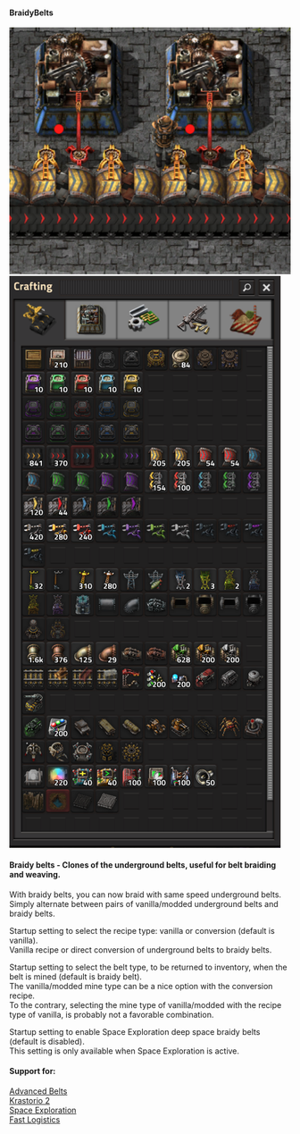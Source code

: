 #### BraidyBelts
 
![Braidy belts](/braiding.png)
![Crafting](/crafting.png)

#### Braidy belts - Clones of the underground belts, useful for belt braiding and weaving.  

With braidy belts, you can now braid with same speed underground belts.  
Simply alternate between pairs of vanilla/modded underground belts and braidy belts.  

Startup setting to select the recipe type: vanilla or conversion (default is vanilla).  
Vanilla recipe or direct conversion of underground belts to braidy belts.  

Startup setting to select the belt type, to be returned to inventory, when the belt is mined (default is braidy belt).  
The vanilla/modded mine type can be a nice option with the conversion recipe.  
To the contrary, selecting the mine type of vanilla/modded with the recipe type of vanilla, is probably not a favorable combination.  

Startup setting to enable Space Exploration deep space braidy belts (default is disabled).  
This setting is only available when Space Exploration is active.  

#### Support for:  

[Advanced Belts](https://mods.factorio.com/mod/AdvancedBelts)  
[Krastorio 2](https://mods.factorio.com/mod/Krastorio2)  
[Space Exploration](https://mods.factorio.com/mod/space-exploration)  
[Fast Logistics](https://mods.factorio.com/mod/FastLogistics)  
